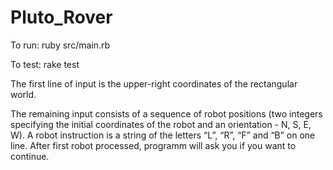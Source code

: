 # Pluto_Rover
To run: ruby src/main.rb

To test: rake test

The first line of input is the upper-right coordinates of the rectangular world.

The remaining input consists of a sequence of robot positions (two integers specifying the initial coordinates of the robot and an orientation - N, S, E, W). A robot instruction is a string of the letters “L”, “R”, “F” and “B” on one line. After first robot processed, programm will ask you if you want to continue. 
